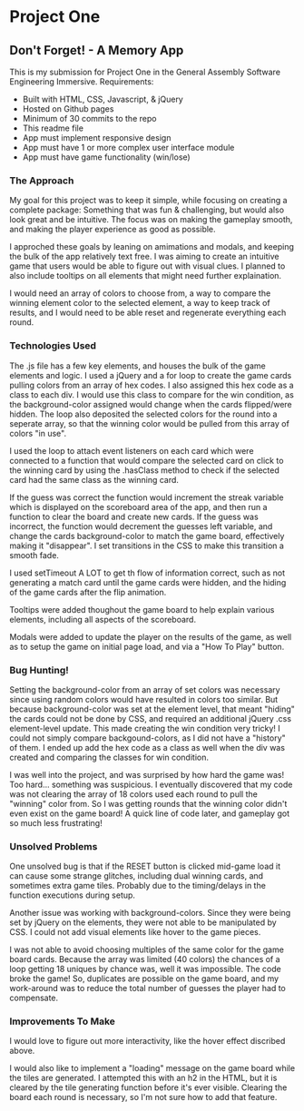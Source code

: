 # Project One

## Don't Forget! - A Memory App

This is my submission for Project One in the General Assembly Software Engineering Immersive. 
Requirements:
* Built with HTML, CSS, Javascript, & jQuery
* Hosted on Github pages
* Minimum of 30 commits to the repo
* This readme file
* App must implement responsive design
* App must have 1 or more complex user interface module
* App must have game functionality (win/lose)

### The Approach

My goal for this project was to keep it simple, while focusing on creating a complete package: Something that was fun & challenging, but would also look great and be intuitive. The focus was on making the gameplay smooth, and making the player experience as good as possible.

I approched these goals by leaning on amimations and modals, and keeping the bulk of the app relatively text free. I was aiming to create an intuitive game that users would be able to figure out with visual clues. I planned to also include tooltips on all elements that might need further explaination.

I would need an array of colors to choose from, a way to compare the winning element color to the selected element, a way to keep track of results, and I would need to be able reset and regenerate everything each round.

### Technologies Used

The .js file has a few key elements, and houses the bulk of the game elements and logic. I used a jQuery and a for loop to create the game cards pulling colors from an array of hex codes.  I also assigned this hex code as a class to each div. I would use this class to compare for the win condition, as the background-color assigned would change when the cards flipped/were hidden. The loop also deposited the selected colors for the round into a seperate array, so that the winning color would be pulled from this array of colors "in use".

I used the loop to attach event listeners on each card which were connected to a function that would compare the selected card on click to the winning card by using the .hasClass method to check if the selected card had the same class as the winning card.

If the guess was correct the function would increment the streak variable which is displayed on the scoreboard area of the app, and then run a function to clear the board and create new cards.
If the guess was incorrect, the function would decrement the guesses left variable, and change the cards background-color to match the game board, effectively making it "disappear". I set transitions in the CSS to make this transition a smooth fade.

I used setTimeout A LOT to get th flow of information correct, such as not generating a match card until the game cards were hidden, and the hiding of the game cards after the flip animation.

Tooltips were added thoughout the game board to help explain various elements, including all aspects of the scoreboard.

Modals were added to update the player on the results of the game, as well as to setup the game on initial page load, and via a "How To Play" button.


### Bug Hunting!

Setting the background-color from an array of set colors was necessary since using random colors would have resulted in colors too similar. But because background-color was set at the element level, that meant "hiding" the cards could not be done by CSS, and required an additional jQuery .css element-level update. This made creating the win condition very tricky! I could not simply compare backgound-colors, as I did not have a "history" of them.
I ended up add the hex code as a class as well when the div was created and comparing the classes for win condition.

I was well into the project, and was surprised by how hard the game was! Too hard... something was suspicious. I eventually discovered that my code was not clearing the array of 18 colors used each round to pull the "winning" color from. So I was getting rounds that the winning color didn't even exist on the game board! A quick line of code later, and gameplay got so much less frustrating!


### Unsolved Problems

One unsolved bug is that if the RESET button is clicked mid-game load it can cause some strange glitches, including dual winning cards, and sometimes extra game tiles. Probably due to the timing/delays in the function executions during setup.

Another issue was working with background-colors. Since they were being set by jQuery on the elements, they were not able to be manipulated by CSS. I could not add visual elements like hover to the game pieces.

I was not able to avoid choosing multiples of the same color for the game board cards. Because the array was limited (40 colors) the chances of a loop getting 18 uniques by chance was, well it was impossible. The code broke the game! So, duplicates are possible on the game board, and my work-around was to reduce the total number of guesses the player had to compensate.

### Improvements To Make

I would love to figure out more interactivity, like the hover effect discribed above. 

I would also like to implement a "loading" message on the game board while the tiles are generated. I attempted this with an h2 in the HTML, but it is cleared by the tile generating function before it's ever visible. Clearing the board each round is necessary, so I'm not sure how to add that feature.
